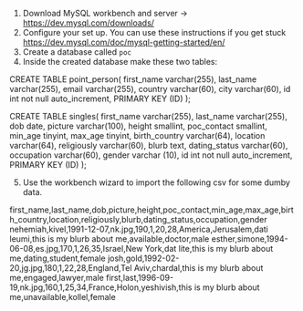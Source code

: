 1) Download MySQL workbench and server -> https://dev.mysql.com/downloads/
2) Configure your set up. You can use these instructions if you get stuck https://dev.mysql.com/doc/mysql-getting-started/en/
3) Create a database called `poc`
4) Inside the created database make these two tables: 

CREATE TABLE point_person(
    first_name varchar(255),
    last_name varchar(255),
    email varchar(255),
    country varchar(60),
    city varchar(60),
    id int not null auto_increment,
    PRIMARY KEY (ID)
);

CREATE TABLE singles(
    first_name varchar(255),
    last_name varchar(255),
    dob date,
    picture varchar(100),
    height smallint,
    poc_contact smallint,
    min_age tinyint,
    max_age tinyint,
    birth_country varchar(64),
    location varchar(64),
    religiously varchar(60),
    blurb text,
    dating_status varchar(60),
    occupation varchar(60),
    gender varchar (10),
    id int not null auto_increment,
    PRIMARY KEY (ID)
);

5) Use the workbench wizard to import the following csv for some dumby data. 

first_name,last_name,dob,picture,height,poc_contact,min_age,max_age,birth_country,location,religiously,blurb,dating_status,occupation,gender
nehemiah,kivel,1991-12-07,nk.jpg,190,1,20,28,America,Jerusalem,dati leumi,this is my blurb about me,available,doctor,male
esther,simone,1994-06-08,es.jpg,170,1,26,35,Israel,New York,dat lite,this is my blurb about me,dating,student,female
josh,gold,1992-02-20,jg.jpg,180,1,22,28,England,Tel Aviv,chardal,this is my blurb about me,engaged,lawyer,male
first,last,1996-09-19,nk.jpg,160,1,25,34,France,Holon,yeshivish,this is my blurb about me,unavailable,kollel,female
